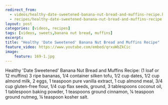 ```yaml
---
redirect_from: 
  - videos/healthy-date-sweetened-banana-nut-bread-and-muffins-recipe.html
  - recipes/healthy-date-sweetened-banana-nut-bread-and-muffins-recipe.html
layout: post
categories: [videos, recipes]
tags: [videos, sweets,banana nut bread, muffins]
excerpt: 
title: "Healthy 'Date Sweetened' Banana Nut Bread and Muffins Recipe"
feature_video: https://www.youtube.com/embed/qrxuWbZkCic
image:
    feature: 169-1.jpg
---
```


Healthy 'Date Sweetened' Banana Nut Bread and Muffins Recipe: (1 loaf or 12 muffins) 3 ripe bananas, 1/4 container silken tofu, 1/2 cup dates, 1/2 cup almond milk, 2 eggs, 1 teaspoon pure vanilla extract, 1 cup almond meal, 3/4 cup gluten-free flour, 1/4 cup flax seeds, ground, 3 tablespoons coconut oil, 1 tablespoon baking powder, 1 teaspoons ground cinnamon, ¼ teaspoon ground nutmeg, ¼ teaspoon kosher salt.
